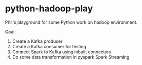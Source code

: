 # python-hadoop-play
Phil's playground for some Python work on hadoop environment.

Goal:
  1. Create a Kafka producer
  2. Create a Kafka consumer for testing
  3. Connect Spark to Kafka using inbuilt connectors
  4. Do some data transformation in pyspark Spark Streaming